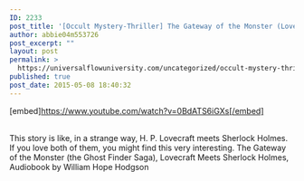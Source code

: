 ```yaml
---
ID: 2233
post_title: '[Occult Mystery-Thriller] The Gateway of the Monster (Lovecraft Meets Sherlock Holmes),'
author: abbie04m553726
post_excerpt: ""
layout: post
permalink: >
  https://universalflowuniversity.com/uncategorized/occult-mystery-thriller-the-gateway-of-the-monster-lovecraft-meets-sherlock-holmes/
published: true
post_date: 2015-05-08 18:40:32
---
```

[embed]https://www.youtube.com/watch?v=0BdATS6iGXs[/embed]</br></br>
<p>This story is like, in a strange way, H. P. Lovecraft meets Sherlock Holmes. If you love both of them, you might find this very interesting.
The Gateway of the Monster (the Ghost Finder Saga), Lovecraft Meets Sherlock Holmes, Audiobook by William Hope Hodgson</p>